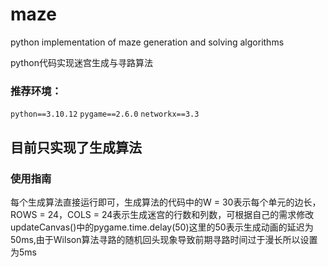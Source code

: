 # maze
python implementation of maze generation and solving algorithms

python代码实现迷宫生成与寻路算法

### 推荐环境：

`python==3.10.12`
`pygame==2.6.0`
`networkx==3.3`
## 目前只实现了生成算法
### 使用指南

每个生成算法直接运行即可，生成算法的代码中的W = 30表示每个单元的边长，ROWS = 24，COLS = 24表示生成迷宫的行数和列数，可根据自己的需求修改 
updateCanvas()中的pygame.time.delay(50)这里的50表示生成动画的延迟为50ms,由于Wilson算法寻路的随机回头现象导致前期寻路时间过于漫长所以设置为5ms
